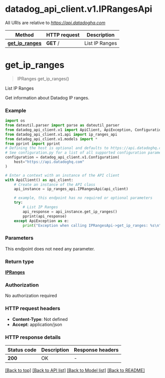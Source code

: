 # datadog_api_client.v1.IPRangesApi

All URIs are relative to *https://api.datadoghq.com*

Method | HTTP request | Description
------------- | ------------- | -------------
[**get_ip_ranges**](IPRangesApi.md#get_ip_ranges) | **GET** / | List IP Ranges


# **get_ip_ranges**
> IPRanges get_ip_ranges()

List IP Ranges

Get information about Datadog IP ranges.

### Example

```python
import os
from dateutil.parser import parse as dateutil_parser
from datadog_api_client.v1 import ApiClient, ApiException, Configuration
from datadog_api_client.v1.api import ip_ranges_api
from datadog_api_client.v1.models import *
from pprint import pprint
# Defining the host is optional and defaults to https://api.datadoghq.com
# See configuration.py for a list of all supported configuration parameters.
configuration = datadog_api_client.v1.Configuration(
    host="https://api.datadoghq.com"
)

# Enter a context with an instance of the API client
with ApiClient() as api_client:
    # Create an instance of the API class
    api_instance = ip_ranges_api.IPRangesApi(api_client)

    # example, this endpoint has no required or optional parameters
    try:
        # List IP Ranges
        api_response = api_instance.get_ip_ranges()
        pprint(api_response)
    except ApiException as e:
        print("Exception when calling IPRangesApi->get_ip_ranges: %s\n" % e)
```

### Parameters
This endpoint does not need any parameter.

### Return type

[**IPRanges**](IPRanges.md)

### Authorization

No authorization required

### HTTP request headers

 - **Content-Type**: Not defined
 - **Accept**: application/json

### HTTP response details
| Status code | Description | Response headers |
|-------------|-------------|------------------|
**200** | OK |  -  |

[[Back to top]](#) [[Back to API list]](README.md#documentation-for-api-endpoints) [[Back to Model list]](README.md#documentation-for-models) [[Back to README]](README.md)


